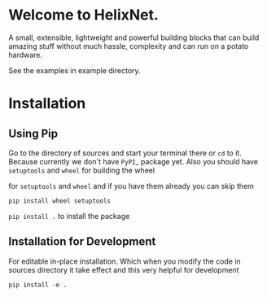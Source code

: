 # Welcome to HelixNet.

A small, extensible, lightweight and powerful building blocks that can build amazing stuff without much hassle, 
complexity and can run
on a potato hardware.


See the examples in example directory.

# Installation

## Using Pip

Go to the directory of sources and start your terminal there or ``cd`` to it.
Because currently we don't have `PyPI`_ package yet.
Also you should have ``setuptools`` and ``wheel`` for building the wheel


for ``setuptools`` and ``wheel`` and if you have them already you can skip them

``
pip install wheel setuptools
``

``pip install .`` to install the package

## Installation for Development

For editable in-place installation. Which when you modify the code in sources
directory it take effect and this very helpful for development

``pip install -e .``

